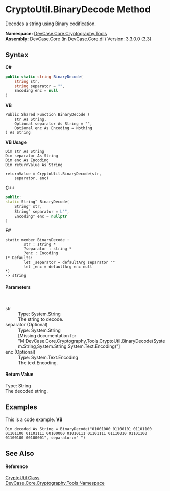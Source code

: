 # CryptoUtil.BinaryDecode Method 
 

Decodes a string using Binary codification.

**Namespace:**&nbsp;<a href="N_DevCase_Core_Cryptography_Tools">DevCase.Core.Cryptography.Tools</a><br />**Assembly:**&nbsp;DevCase.Core (in DevCase.Core.dll) Version: 3.3.0.0 (3.3)

## Syntax

**C#**<br />
``` C#
public static string BinaryDecode(
	string str,
	string separator = "",
	Encoding enc = null
)
```

**VB**<br />
``` VB
Public Shared Function BinaryDecode ( 
	str As String,
	Optional separator As String = "",
	Optional enc As Encoding = Nothing
) As String
```

**VB Usage**<br />
``` VB Usage
Dim str As String
Dim separator As String
Dim enc As Encoding
Dim returnValue As String

returnValue = CryptoUtil.BinaryDecode(str, 
	separator, enc)
```

**C++**<br />
``` C++
public:
static String^ BinaryDecode(
	String^ str, 
	String^ separator = L"", 
	Encoding^ enc = nullptr
)
```

**F#**<br />
``` F#
static member BinaryDecode : 
        str : string * 
        ?separator : string * 
        ?enc : Encoding 
(* Defaults:
        let _separator = defaultArg separator ""
        let _enc = defaultArg enc null
*)
-> string 

```


#### Parameters
&nbsp;<dl><dt>str</dt><dd>Type: System.String<br />The string to decode.</dd><dt>separator (Optional)</dt><dd>Type: System.String<br />\[Missing <param name="separator"/> documentation for "M:DevCase.Core.Cryptography.Tools.CryptoUtil.BinaryDecode(System.String,System.String,System.Text.Encoding)"\]</dd><dt>enc (Optional)</dt><dd>Type: System.Text.Encoding<br />The text Encoding.</dd></dl>

#### Return Value
Type: String<br />The decoded string.

## Examples
This is a code example. 
**VB**<br />
``` VB
Dim decoded As String = BinaryDecode("01001000 01100101 01101100 01101100 01101111 00100000 01010111 01101111 01110010 01101100 01100100 00100001", separator:=" ")
```


## See Also


#### Reference
<a href="T_DevCase_Core_Cryptography_Tools_CryptoUtil">CryptoUtil Class</a><br /><a href="N_DevCase_Core_Cryptography_Tools">DevCase.Core.Cryptography.Tools Namespace</a><br />
